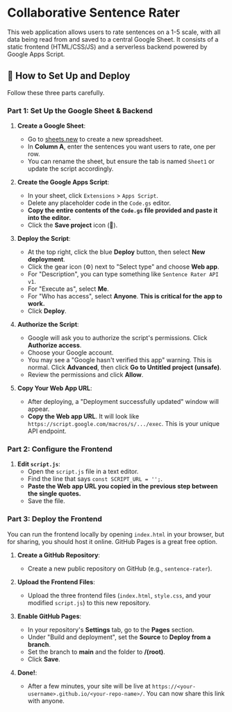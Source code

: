 # Collaborative Sentence Rater

This web application allows users to rate sentences on a 1-5 scale, with all data being read from and saved to a central Google Sheet. It consists of a static frontend (HTML/CSS/JS) and a serverless backend powered by Google Apps Script.

## 🚀 How to Set Up and Deploy

Follow these three parts carefully.

### Part 1: Set Up the Google Sheet & Backend

1.  **Create a Google Sheet**:
    * Go to [sheets.new](https://sheets.new) to create a new spreadsheet.
    * In **Column A**, enter the sentences you want users to rate, one per row.
    * You can rename the sheet, but ensure the tab is named `Sheet1` or update the script accordingly.
    

2.  **Create the Google Apps Script**:
    * In your sheet, click `Extensions` > `Apps Script`.
    * Delete any placeholder code in the `Code.gs` editor.
    * **Copy the entire contents of the `Code.gs` file provided and paste it into the editor.**
    * Click the **Save project** icon (💾).

3.  **Deploy the Script**:
    * At the top right, click the blue **Deploy** button, then select **New deployment**.
    * Click the gear icon (⚙️) next to "Select type" and choose **Web app**.
    * For "Description", you can type something like `Sentence Rater API v1`.
    * For "Execute as", select **Me**.
    * For "Who has access", select **Anyone**. **This is critical for the app to work.**
    * Click **Deploy**.

4.  **Authorize the Script**:
    * Google will ask you to authorize the script's permissions. Click **Authorize access**.
    * Choose your Google account.
    * You may see a "Google hasn't verified this app" warning. This is normal. Click **Advanced**, then click **Go to Untitled project (unsafe)**.
    * Review the permissions and click **Allow**.

5.  **Copy Your Web App URL**:
    * After deploying, a "Deployment successfully updated" window will appear.
    * **Copy the Web app URL**. It will look like `https://script.google.com/macros/s/.../exec`. This is your unique API endpoint.

### Part 2: Configure the Frontend

1.  **Edit `script.js`**:
    * Open the `script.js` file in a text editor.
    * Find the line that says `const SCRIPT_URL = '';`.
    * **Paste the Web app URL you copied in the previous step between the single quotes.**
    * Save the file.

### Part 3: Deploy the Frontend

You can run the frontend locally by opening `index.html` in your browser, but for sharing, you should host it online. GitHub Pages is a great free option.

1.  **Create a GitHub Repository**:
    * Create a new public repository on GitHub (e.g., `sentence-rater`).

2.  **Upload the Frontend Files**:
    * Upload the three frontend files (`index.html`, `style.css`, and your modified `script.js`) to this new repository.

3.  **Enable GitHub Pages**:
    * In your repository's **Settings** tab, go to the **Pages** section.
    * Under "Build and deployment", set the **Source** to **Deploy from a branch**.
    * Set the branch to **main** and the folder to **/(root)**.
    * Click **Save**.

4.  **Done!**:
    * After a few minutes, your site will be live at `https://<your-username>.github.io/<your-repo-name>/`. You can now share this link with anyone.